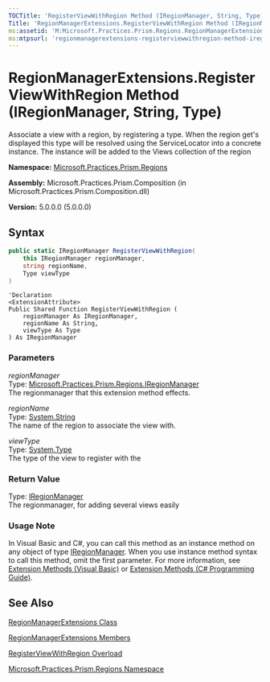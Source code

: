 ```yaml
---
TOCTitle: 'RegisterViewWithRegion Method (IRegionManager, String, Type)'
Title: 'RegionManagerExtensions.RegisterViewWithRegion Method (IRegionManager, String, Type) (Microsoft.Practices.Prism.Regions)'
ms:assetid: 'M:Microsoft.Practices.Prism.Regions.RegionManagerExtensions.RegisterViewWithRegion(Microsoft.Practices.Prism.Regions.IRegionManager,System.String,System.Type)'
ms:mtpsurl: 'regionmanagerextensions-registerviewwithregion-method-iregionmanager-string-func-object-mspp-regions.md'
---
```



# RegionManagerExtensions.RegisterViewWithRegion Method (IRegionManager, String, Type)

Associate a view with a region, by registering a type. When the region get's displayed this type will be resolved using the ServiceLocator into a concrete instance. The instance will be added to the Views collection of the region

**Namespace:** [Microsoft.Practices.Prism.Regions](/patterns-practices/reference/mspp-regions-namespace)

**Assembly:** Microsoft.Practices.Prism.Composition (in Microsoft.Practices.Prism.Composition.dll)

**Version:** 5.0.0.0 (5.0.0.0)

## Syntax

~~~C#
public static IRegionManager RegisterViewWithRegion(
	this IRegionManager regionManager,
	string regionName,
	Type viewType
)
~~~
~~~VB
'Declaration
<ExtensionAttribute> 
Public Shared Function RegisterViewWithRegion ( 
	regionManager As IRegionManager,
	regionName As String,
	viewType As Type
) As IRegionManager
~~~
### Parameters

_regionManager_  
Type: [Microsoft.Practices.Prism.Regions.IRegionManager](/patterns-practices/reference/iregionmanager-interface-mspp-regions)  
The regionmanager that this extension method effects.

_regionName_  
Type: [System.String](http://msdn.microsoft.com/en-us/library/s1wwdcbf)  
The name of the region to associate the view with.

_viewType_  
Type: [System.Type](http://msdn.microsoft.com/en-us/library/42892f65)  
The type of the view to register with the

### Return Value

Type: [IRegionManager](/patterns-practices/reference/iregionmanager-interface-mspp-regions)  
The regionmanager, for adding several views easily
### Usage Note

In Visual Basic and C\#, you can call this method as an instance method on any object of type [IRegionManager](/patterns-practices/reference/iregionmanager-interface-mspp-regions). When you use instance method syntax to call this method, omit the first parameter. For more information, see [Extension Methods (Visual Basic)](http://msdn.microsoft.com/en-us/library/bb384936.aspx) or [Extension Methods (C\# Programming Guide)](http://msdn.microsoft.com/en-us/library/bb383977.aspx).

## See Also

[RegionManagerExtensions Class](/patterns-practices/reference/regionmanagerextensions-class-mspp-regions)

[RegionManagerExtensions Members](/patterns-practices/reference/regionmanagerextensions-members-mspp-regions)

[RegisterViewWithRegion Overload](/patterns-practices/reference/regionmanagerextensions-registerviewwithregion-method-mspp-regions)

[Microsoft.Practices.Prism.Regions Namespace](/patterns-practices/reference/mspp-regions-namespace)
